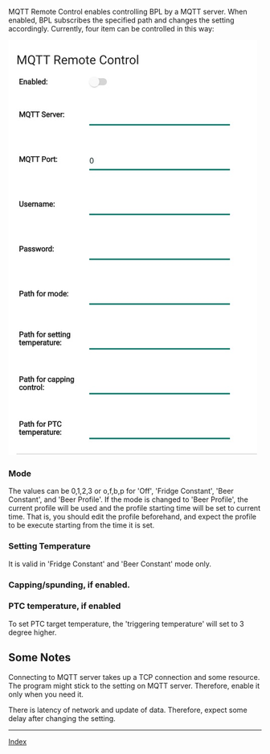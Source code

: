 MQTT Remote Control enables controlling BPL by a MQTT server. When enabled, BPL subscribes the specified path and changes the setting accordingly.
Currently, four item can be controlled in this way:

![MQTT Remote Control Settings](image/mqtt.remote.jpg?raw=true)

### Mode
The values can be 0,1,2,3 or o,f,b,p for 'Off', 'Fridge Constant', 'Beer Constant', and 'Beer Profile'.
If the mode is changed to 'Beer Profile', the current profile will be used and the profile starting time will be set to current time. That is, you should edit the profile beforehand, and expect the profile to be execute starting from the time it is set.

### Setting Temperature
It is valid in 'Fridge Constant' and 'Beer Constant' mode only.

### Capping/spunding, if enabled.
### PTC temperature, if enabled
To set PTC target temperature, the 'triggering temperature' will set to 3 degree higher.

## Some Notes
Connecting to MQTT server takes up a TCP connection and some resource. The program might stick to the setting on MQTT server. Therefore, enable it only when you need it.

There is latency of network and update of data. Therefore, expect some delay after changing the setting.

***
[Index](index.md)